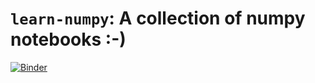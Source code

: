 # `learn-numpy`: A collection of numpy  notebooks :-)

[![Binder](https://mybinder.org/badge_logo.svg)](https://mybinder.org/v2/gh/nonZero/learn-numpy/master)